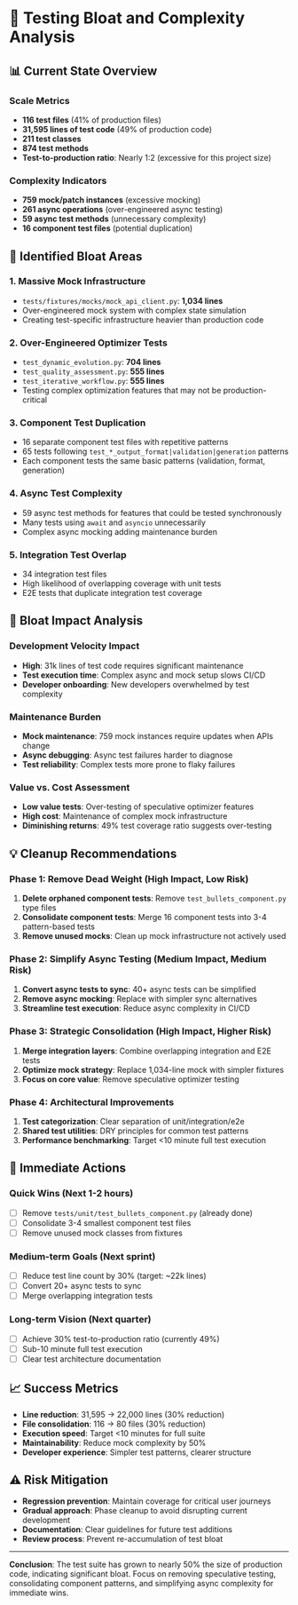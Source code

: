# 🧪 Testing Bloat and Complexity Analysis

## 📊 **Current State Overview**

### Scale Metrics
- **116 test files** (41% of production files)
- **31,595 lines of test code** (49% of production code)
- **211 test classes** 
- **874 test methods**
- **Test-to-production ratio**: Nearly 1:2 (excessive for this project size)

### Complexity Indicators
- **759 mock/patch instances** (excessive mocking)
- **261 async operations** (over-engineered async testing)
- **59 async test methods** (unnecessary complexity)
- **16 component test files** (potential duplication)

## 🚨 **Identified Bloat Areas**

### 1. **Massive Mock Infrastructure**
- `tests/fixtures/mocks/mock_api_client.py`: **1,034 lines**
- Over-engineered mock system with complex state simulation
- Creating test-specific infrastructure heavier than production code

### 2. **Over-Engineered Optimizer Tests**
- `test_dynamic_evolution.py`: **704 lines**
- `test_quality_assessment.py`: **555 lines** 
- `test_iterative_workflow.py`: **555 lines**
- Testing complex optimization features that may not be production-critical

### 3. **Component Test Duplication**
- 16 separate component test files with repetitive patterns
- 65 tests following `test_*_output_format|validation|generation` patterns
- Each component tests the same basic patterns (validation, format, generation)

### 4. **Async Test Complexity**
- 59 async test methods for features that could be tested synchronously
- Many tests using `await` and `asyncio` unnecessarily
- Complex async mocking adding maintenance burden

### 5. **Integration Test Overlap**
- 34 integration test files
- High likelihood of overlapping coverage with unit tests
- E2E tests that duplicate integration test coverage

## 🎯 **Bloat Impact Analysis**

### Development Velocity Impact
- **High**: 31k lines of test code requires significant maintenance
- **Test execution time**: Complex async and mock setup slows CI/CD
- **Developer onboarding**: New developers overwhelmed by test complexity

### Maintenance Burden
- **Mock maintenance**: 759 mock instances require updates when APIs change
- **Async debugging**: Async test failures harder to diagnose
- **Test reliability**: Complex tests more prone to flaky failures

### Value vs. Cost Assessment
- **Low value tests**: Over-testing of speculative optimizer features
- **High cost**: Maintenance of complex mock infrastructure
- **Diminishing returns**: 49% test coverage ratio suggests over-testing

## 💡 **Cleanup Recommendations**

### Phase 1: Remove Dead Weight (High Impact, Low Risk)
1. **Delete orphaned component tests**: Remove `test_bullets_component.py` type files
2. **Consolidate component tests**: Merge 16 component tests into 3-4 pattern-based tests
3. **Remove unused mocks**: Clean up mock infrastructure not actively used

### Phase 2: Simplify Async Testing (Medium Impact, Medium Risk)
1. **Convert async tests to sync**: 40+ async tests can be simplified
2. **Remove async mocking**: Replace with simpler sync alternatives
3. **Streamline test execution**: Reduce async complexity in CI/CD

### Phase 3: Strategic Consolidation (High Impact, Higher Risk)
1. **Merge integration layers**: Combine overlapping integration and E2E tests
2. **Optimize mock strategy**: Replace 1,034-line mock with simpler fixtures
3. **Focus on core value**: Remove speculative optimizer testing

### Phase 4: Architectural Improvements
1. **Test categorization**: Clear separation of unit/integration/e2e
2. **Shared test utilities**: DRY principles for common test patterns
3. **Performance benchmarking**: Target <10 minute full test execution

## 🎯 **Immediate Actions**

### Quick Wins (Next 1-2 hours)
- [ ] Remove `tests/unit/test_bullets_component.py` (already done)
- [ ] Consolidate 3-4 smallest component test files
- [ ] Remove unused mock classes from fixtures

### Medium-term Goals (Next sprint)
- [ ] Reduce test line count by 30% (target: ~22k lines)
- [ ] Convert 20+ async tests to sync
- [ ] Merge overlapping integration tests

### Long-term Vision (Next quarter)
- [ ] Achieve 30% test-to-production ratio (currently 49%)
- [ ] Sub-10 minute full test execution
- [ ] Clear test architecture documentation

## 📈 **Success Metrics**

- **Line reduction**: 31,595 → 22,000 lines (30% reduction)
- **File consolidation**: 116 → 80 files (30% reduction) 
- **Execution speed**: Target <10 minutes for full suite
- **Maintainability**: Reduce mock complexity by 50%
- **Developer experience**: Simpler test patterns, clearer structure

## ⚠️ **Risk Mitigation**

- **Regression prevention**: Maintain coverage for critical user journeys
- **Gradual approach**: Phase cleanup to avoid disrupting current development
- **Documentation**: Clear guidelines for future test additions
- **Review process**: Prevent re-accumulation of test bloat

---

**Conclusion**: The test suite has grown to nearly 50% the size of production code, indicating significant bloat. Focus on removing speculative testing, consolidating component patterns, and simplifying async complexity for immediate wins.
